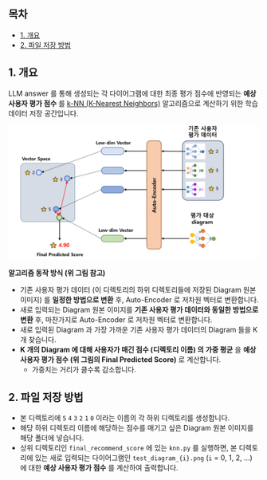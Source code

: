## 목차

* [1. 개요](#1-개요)
* [2. 파일 저장 방법](#2-파일-저장-방법)

## 1. 개요

LLM answer 를 통해 생성되는 각 다이어그램에 대한 최종 평가 점수에 반영되는 **예상 사용자 평가 점수** 를 [k-NN (K-Nearest Neighbors)](https://github.com/WannaBeSuperteur/AI-study/blob/main/AI%20Basics/Machine%20Learning%20Models/%EB%A8%B8%EC%8B%A0%EB%9F%AC%EB%8B%9D_%EB%AA%A8%EB%8D%B8_KNN.md) 알고리즘으로 계산하기 위한 학습 데이터 저장 공간입니다.

![image](../../../images/250312_16.PNG)

**알고리즘 동작 방식 (위 그림 참고)**

* 기존 사용자 평가 데이터 (이 디렉토리의 하위 디렉토리들에 저장된 Diagram 원본 이미지) 를 **일정한 방법으로 변환** 후, Auto-Encoder 로 저차원 벡터로 변환합니다.
* 새로 입력되는 Diagram 원본 이미지를 **기존 사용자 평가 데이터와 동일한 방법으로 변환** 후, 마찬가지로 Auto-Encoder 로 저차원 벡터로 변환합니다.
* 새로 입력된 Diagram 과 가장 가까운 기존 사용자 평가 데이터의 Diagram 들을 K 개 찾습니다.
* **K 개의 Diagram 에 대해 사용자가 매긴 점수 (디렉토리 이름) 의 가중 평균** 을 **예상 사용자 평가 점수 (위 그림의 Final Predicted Score)** 로 계산합니다.
  * 가중치는 거리가 클수록 감소합니다. 

## 2. 파일 저장 방법

* 본 디렉토리에 ```5``` ```4``` ```3``` ```2``` ```1``` ```0``` 이라는 이름의 각 하위 디렉토리를 생성합니다.
* 해당 하위 디렉토리 이름에 해당하는 점수를 매기고 싶은 Diagram 원본 이미지를 해당 폴더에 넣습니다.
* 상위 디렉토리인 ```final_recommend_score``` 에 있는 ```knn.py``` 를 실행하면, 본 디렉토리에 있는 새로 입력되는 다이어그램인 ```test_diagram_{i}.png``` (```i``` = 0, 1, 2, ...) 에 대한 **예상 사용자 평가 점수** 를 계산하여 출력합니다. 